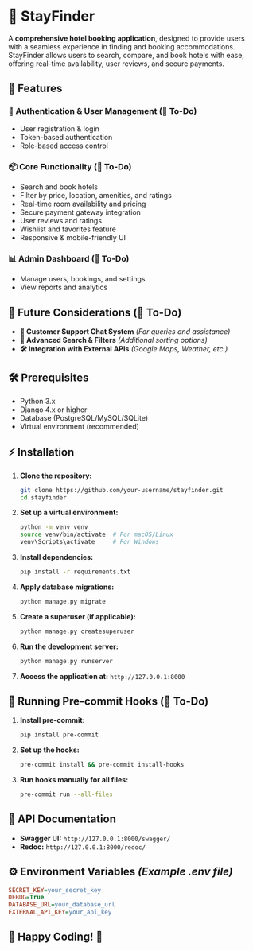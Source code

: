 # 🏨 StayFinder

A **comprehensive hotel booking application**, designed to provide users with a seamless experience in finding and booking accommodations. StayFinder allows users to search, compare, and book hotels with ease, offering real-time availability, user reviews, and secure payments.

## 🚀 Features

### **🔑 Authentication & User Management** (📝 To-Do)
- User registration & login
- Token-based authentication
- Role-based access control

### **📦 Core Functionality** (📝 To-Do)
- Search and book hotels
- Filter by price, location, amenities, and ratings
- Real-time room availability and pricing
- Secure payment gateway integration
- User reviews and ratings
- Wishlist and favorites feature
- Responsive & mobile-friendly UI

### **📊 Admin Dashboard** (📝 To-Do)
- Manage users, bookings, and settings
- View reports and analytics

## 🔮 Future Considerations (📝 To-Do)
- **💬 Customer Support Chat System** *(For queries and assistance)*
- **🔎 Advanced Search & Filters** *(Additional sorting options)*
- **🛠️ Integration with External APIs** *(Google Maps, Weather, etc.)*

## 🛠 Prerequisites

- Python 3.x
- Django 4.x or higher
- Database (PostgreSQL/MySQL/SQLite)
- Virtual environment (recommended)

## ⚡ Installation

1. **Clone the repository:**
    ```bash
    git clone https://github.com/your-username/stayfinder.git
    cd stayfinder
    ```

2. **Set up a virtual environment:**
    ```bash
    python -m venv venv
    source venv/bin/activate  # For macOS/Linux
    venv\Scripts\activate     # For Windows
    ```

3. **Install dependencies:**
    ```bash
    pip install -r requirements.txt
    ```

4. **Apply database migrations:**
    ```bash
    python manage.py migrate
    ```

5. **Create a superuser (if applicable):**
    ```bash
    python manage.py createsuperuser
    ```

6. **Run the development server:**
    ```bash
    python manage.py runserver
    ```

7. **Access the application at:** `http://127.0.0.1:8000`

## 🎯 Running Pre-commit Hooks (📝 To-Do)

1. **Install pre-commit:**
    ```bash
    pip install pre-commit
    ```

2. **Set up the hooks:**
    ```bash
    pre-commit install && pre-commit install-hooks
    ```

3. **Run hooks manually for all files:**
    ```bash
    pre-commit run --all-files
    ```

## 📝 API Documentation

- **Swagger UI:** `http://127.0.0.1:8000/swagger/`
- **Redoc:** `http://127.0.0.1:8000/redoc/`

## ⚙️ Environment Variables *(Example .env file)*

```ini
SECRET_KEY=your_secret_key
DEBUG=True
DATABASE_URL=your_database_url
EXTERNAL_API_KEY=your_api_key
```

## 🎉 Happy Coding! 🚀

